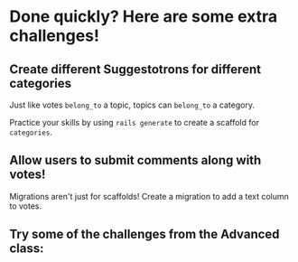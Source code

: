 # Done quickly? Here are some extra challenges!

## Create different Suggestotrons for different categories

Just like votes `belong_to` a topic, topics can `belong_to` a category.

Practice your skills by using `rails generate` to create a scaffold for `categories`.



## Allow users to submit comments along with votes!

Migrations aren't just for scaffolds! Create a migration to add a text column to votes.


## Try some of the challenges from the Advanced class:


